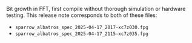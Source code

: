 Bit growth in FFT, first compile without thorough simulation or hardware testing. This release note corresponds to both of these files:
- `sparrow_albatros_spec_2025-04-17_2017-xc7z030.fpg`
- `sparrow_albatros_spec_2025-04-17_2115-xc7z035.fpg`



